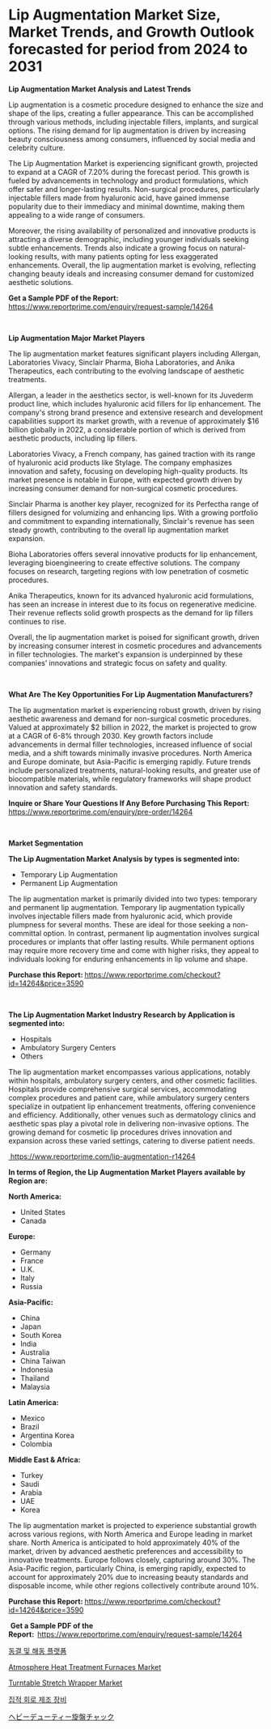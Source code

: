 <p><h1>Lip Augmentation Market Size, Market Trends, and Growth Outlook forecasted for period from 2024 to 2031</h1></p><p><strong>Lip Augmentation Market Analysis and Latest Trends</strong></p>
<p><p>Lip augmentation is a cosmetic procedure designed to enhance the size and shape of the lips, creating a fuller appearance. This can be accomplished through various methods, including injectable fillers, implants, and surgical options. The rising demand for lip augmentation is driven by increasing beauty consciousness among consumers, influenced by social media and celebrity culture.</p><p>The Lip Augmentation Market is experiencing significant growth, projected to expand at a CAGR of 7.20% during the forecast period. This growth is fueled by advancements in technology and product formulations, which offer safer and longer-lasting results. Non-surgical procedures, particularly injectable fillers made from hyaluronic acid, have gained immense popularity due to their immediacy and minimal downtime, making them appealing to a wide range of consumers.</p><p>Moreover, the rising availability of personalized and innovative products is attracting a diverse demographic, including younger individuals seeking subtle enhancements. Trends also indicate a growing focus on natural-looking results, with many patients opting for less exaggerated enhancements. Overall, the lip augmentation market is evolving, reflecting changing beauty ideals and increasing consumer demand for customized aesthetic solutions.</p></p>
<p><strong>Get a Sample PDF of the Report:&nbsp;</strong> <a href="https://www.reportprime.com/enquiry/request-sample/14264">https://www.reportprime.com/enquiry/request-sample/14264</a></p>
<p>&nbsp;</p>
<p><strong>Lip Augmentation Major Market Players</strong></p>
<p><p>The lip augmentation market features significant players including Allergan, Laboratories Vivacy, Sinclair Pharma, Bioha Laboratories, and Anika Therapeutics, each contributing to the evolving landscape of aesthetic treatments. </p><p>Allergan, a leader in the aesthetics sector, is well-known for its Juvederm product line, which includes hyaluronic acid fillers for lip enhancement. The company's strong brand presence and extensive research and development capabilities support its market growth, with a revenue of approximately $16 billion globally in 2022, a considerable portion of which is derived from aesthetic products, including lip fillers.</p><p>Laboratories Vivacy, a French company, has gained traction with its range of hyaluronic acid products like Stylage. The company emphasizes innovation and safety, focusing on developing high-quality products. Its market presence is notable in Europe, with expected growth driven by increasing consumer demand for non-surgical cosmetic procedures.</p><p>Sinclair Pharma is another key player, recognized for its Perfectha range of fillers designed for volumizing and enhancing lips. With a growing portfolio and commitment to expanding internationally, Sinclair's revenue has seen steady growth, contributing to the overall lip augmentation market expansion.</p><p>Bioha Laboratories offers several innovative products for lip enhancement, leveraging bioengineering to create effective solutions. The company focuses on research, targeting regions with low penetration of cosmetic procedures.</p><p>Anika Therapeutics, known for its advanced hyaluronic acid formulations, has seen an increase in interest due to its focus on regenerative medicine. Their revenue reflects solid growth prospects as the demand for lip fillers continues to rise.</p><p>Overall, the lip augmentation market is poised for significant growth, driven by increasing consumer interest in cosmetic procedures and advancements in filler technologies. The market's expansion is underpinned by these companies’ innovations and strategic focus on safety and quality.</p></p>
<p>&nbsp;</p>
<p><strong>What Are The Key Opportunities For Lip Augmentation Manufacturers?</strong></p>
<p><p>The lip augmentation market is experiencing robust growth, driven by rising aesthetic awareness and demand for non-surgical cosmetic procedures. Valued at approximately $2 billion in 2022, the market is projected to grow at a CAGR of 6-8% through 2030. Key growth factors include advancements in dermal filler technologies, increased influence of social media, and a shift towards minimally invasive procedures. North America and Europe dominate, but Asia-Pacific is emerging rapidly. Future trends include personalized treatments, natural-looking results, and greater use of biocompatible materials, while regulatory frameworks will shape product innovation and safety standards.</p></p>
<p><strong>Inquire or Share Your Questions If Any Before Purchasing This Report:</strong> <a href="https://www.reportprime.com/enquiry/pre-order/14264">https://www.reportprime.com/enquiry/pre-order/14264</a></p>
<p>&nbsp;</p>
<p><strong>Market Segmentation</strong></p>
<p><strong>The Lip Augmentation Market Analysis by types is segmented into:</strong></p>
<p><ul><li>Temporary Lip Augmentation</li><li>Permanent Lip Augmentation</li></ul></p>
<p><p>The lip augmentation market is primarily divided into two types: temporary and permanent lip augmentation. Temporary lip augmentation typically involves injectable fillers made from hyaluronic acid, which provide plumpness for several months. These are ideal for those seeking a non-committal option. In contrast, permanent lip augmentation involves surgical procedures or implants that offer lasting results. While permanent options may require more recovery time and come with higher risks, they appeal to individuals looking for enduring enhancements in lip volume and shape.</p></p>
<p><strong>Purchase this Report:&nbsp;</strong><a href="https://www.reportprime.com/checkout?id=14264&price=3590">https://www.reportprime.com/checkout?id=14264&price=3590</a></p>
<p>&nbsp;</p>
<p><strong>The Lip Augmentation Market Industry Research by Application is segmented into:</strong></p>
<p><ul><li>Hospitals</li><li>Ambulatory Surgery Centers</li><li>Others</li></ul></p>
<p><p>The lip augmentation market encompasses various applications, notably within hospitals, ambulatory surgery centers, and other cosmetic facilities. Hospitals provide comprehensive surgical services, accommodating complex procedures and patient care, while ambulatory surgery centers specialize in outpatient lip enhancement treatments, offering convenience and efficiency. Additionally, other venues such as dermatology clinics and aesthetic spas play a pivotal role in delivering non-invasive options. The growing demand for cosmetic lip procedures drives innovation and expansion across these varied settings, catering to diverse patient needs.</p></p>
<p><a href="https://www.reportprime.com/lip-augmentation-r14264">&nbsp;https://www.reportprime.com/lip-augmentation-r14264</a></p>
<p><strong>In terms of Region, the Lip Augmentation Market Players available by Region are:</strong></p>
<p>
    <p> <strong> North America: </strong>
        <ul>
            <li>United States</li>
            <li>Canada</li>
        </ul>
        </p> 
    <p> <strong> Europe: </strong>
        <ul>
            <li>Germany</li>
            <li>France</li>
            <li>U.K.</li>
            <li>Italy</li>
            <li>Russia</li>
        </ul>
        </p> 
    <p> <strong> Asia-Pacific: </strong>
        <ul>
            <li>China</li>
            <li>Japan</li>
            <li>South Korea</li>
            <li>India</li>
            <li>Australia</li>
            <li>China Taiwan</li>
            <li>Indonesia</li>
            <li>Thailand</li>
            <li>Malaysia</li>
        </ul>
        </p> 
    <p> <strong> Latin America: </strong>
        <ul>
            <li>Mexico</li>
            <li>Brazil</li>
            <li>Argentina Korea</li>
            <li>Colombia</li>
        </ul>
        </p> 
    <p> <strong> Middle East & Africa: </strong>
        <ul>
            <li>Turkey</li>
            <li>Saudi</li>
            <li>Arabia</li>
            <li>UAE</li>
            <li>Korea</li>
        </ul>
    </p>
    </p>
<p><p>The lip augmentation market is projected to experience substantial growth across various regions, with North America and Europe leading in market share. North America is anticipated to hold approximately 40% of the market, driven by advanced aesthetic preferences and accessibility to innovative treatments. Europe follows closely, capturing around 30%. The Asia-Pacific region, particularly China, is emerging rapidly, expected to account for approximately 20% due to increasing beauty standards and disposable income, while other regions collectively contribute around 10%.</p></p>
<p><strong>Purchase this Report: </strong><a href="https://www.reportprime.com/checkout?id=14264&price=3590">https://www.reportprime.com/checkout?id=14264&price=3590</a></p>
<p>&nbsp;<strong>Get a Sample PDF of the Report:&nbsp;&nbsp;</strong><a href="https://www.reportprime.com/enquiry/request-sample/14264">https://www.reportprime.com/enquiry/request-sample/14264</a></p>
<p><strong></strong></p>
<p><p><a href="https://medium.com/@rekhakhatun65/%EC%84%B8%EA%B3%84-freeze-and-thaw-platform-market-%EC%9D%80-2024%EC%97%90%EC%84%9C-2031%EB%A1%9C-%EC%97%B0%ED%8F%89%EA%B7%A0-%EC%A6%9D%EA%B0%80%EC%9C%A8%EC%9D%84-%EB%B3%B4%EC%9D%BC-%EA%B2%83%EC%9C%BC%EB%A1%9C-%EC%98%88%EC%83%81%EB%90%A9%EB%8B%88%EB%8B%A4-f80a201d0dc2">동결 및 해동 플랫폼</a></p><p><a href="https://medium.com/@bon-bar/the-market-for-atmosphere-heat-treatment-furnaces-market-is-examined-in-this-report-along-with-aa809bf8023b">Atmosphere Heat Treatment Furnaces Market</a></p><p><a href="https://www.linkedin.com/pulse/in-depth-analysis-global-turntable-stretch-wrapper-market-3cfwe?trackingId=So6hcdyMTeS2%2FIYopgY2nw%3D%3D">Turntable Stretch Wrapper Market</a></p><p><a href="https://medium.com/@ejuynpri79/integrated-circuit-manufacturing-equipment-market-%EC%9D%98-%EA%B8%80%EB%A1%9C%EB%B2%8C-%EC%8B%9C%EC%9E%A5-%EA%B0%9C%EC%9A%94%EB%8A%94-%EC%A0%84-%EC%84%B8%EA%B3%84-%EB%B0%8F-%EC%A3%BC%EC%9A%94-%EC%8B%9C%EC%9E%A5%EC%9D%98-%EC%82%B0%EC%97%85%EC%97%90-%EC%98%81%ED%96%A5%EC%9D%84-%EB%AF%B8%EC%B9%98%EB%8A%94-%EC%A3%BC%EC%9A%94-%ED%8A%B8%EB%A0%8C%EB%93%9C%EC%97%90-4cd9b60f74ec?postPublishedType=initial">집적 회로 제조 장비</a></p><p><a href="https://medium.com/@gla8aaroyals/heavy-duty-lathe-machine-chuck-market-%E3%81%AE%E3%82%B0%E3%83%AD%E3%83%BC%E3%83%90%E3%83%AB%E5%B8%82%E5%A0%B4%E6%A6%82%E8%A6%81%E3%81%AF-%E4%B8%96%E7%95%8C%E3%81%8A%E3%82%88%E3%81%B3%E4%B8%BB%E8%A6%81%E5%B8%82%E5%A0%B4%E3%81%AB%E3%81%8A%E3%81%91%E3%82%8B%E6%A5%AD%E7%95%8C%E3%81%AB%E5%BD%B1%E9%9F%BF%E3%82%92%E4%B8%8E%E3%81%88%E3%82%8B%E4%B8%BB%E8%A6%81%E3%81%AA%E3%83%88%E3%83%AC%E3%83%B3%E3%83%89%E3%81%AB%E3%81%A4%E3%81%84%E3%81%A6-%E7%8B%AC%E8%87%AA%E3%81%AE%E8%A6%96%E7%82%B9%E3%82%92%E6%8F%90%E4%BE%9B%E3%81%97%E3%81%BE%E3%81%99-418913a2a48b">ヘビーデューティー旋盤チャック</a></p></p>